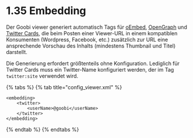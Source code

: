 # 1.35 Embedding

Der Goobi viewer generiert automatisch Tags für [oEmbed](https://oembed.com), [OpenGraph](http://ogp.me) und [Twitter Cards](https://developer.twitter.com/en/docs/tweets/optimize-with-cards/overview/abouts-cards.html), die beim Posten einer Viewer-URL in einem kompatiblen Konsumenten (Wordpress, Facebook, etc.) zusätzlich zur URL eine ansprechende Vorschau des Inhalts (mindestens Thumbnail und Titel) darstellt.

Die Generierung erfordert größtenteils ohne Konfiguration. Lediglich für Twitter Cards muss ein Twitter-Name konfiguriert werden, der im Tag `twitter:site` verwendet wird.

{% tabs %}
{% tab title="config_viewer.xml" %}
```markup
<embedding>
    <twitter>
        <userName>@goobi</userName>
    </twitter>
</embedding>
```
{% endtab %}
{% endtabs %}
